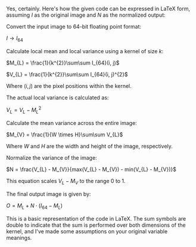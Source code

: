 Yes, certainly. Here's how the given code can be expressed in LaTeX form, assuming $I$ as the original image and $N$ as the normalized output:

Convert the input image to 64-bit floating point format:

$I \rightarrow I_{64}$

Calculate local mean and local variance using a kernel of size $k$:

$M_{L} = \frac{1}{k^{2}}\sum\sum I_{64}(i, j)$

$V_{L} = \frac{1}{k^{2}}\sum\sum I_{64}(i, j)^{2}$

Where $(i, j)$ are the pixel positions within the kernel.

The actual local variance is calculated as:

$V_{L} = V_{L} - M_{L}^{2}$

Calculate the mean variance across the entire image:

$M_{V} = \frac{1}{W \times H}\sum\sum V_{L}$

Where $W$ and $H$ are the width and height of the image, respectively.

Normalize the variance of the image:

$N = \frac{V_{L} - M_{V}}{max(V_{L} - M_{V}) - min(V_{L} - M_{V})}$

This equation scales $V_{L} - M_{V}$ to the range 0 to 1.

The final output image is given by:

$O = M_{L} + N \cdot (I_{64} - M_{L})$

This is a basic representation of the code in LaTeX. The sum symbols are double to indicate that the sum is performed over both dimensions of the kernel, and I've made some assumptions on your original variable meanings.